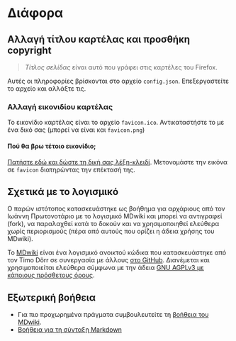 # Διάφορα


## Αλλαγή τίτλου καρτέλας και προσθήκη copyright
>*Τίτλος σελίδας* είναι αυτό που γράφει στις καρτέλες του Firefox.

Αυτές οι πληροφορίες βρίσκονται στο αρχείο `config.json`.
Επεξεργαστείτε το αρχείο και αλλάξτε τις.

### Αλλαγή εικονιδίου καρτέλας

Το εικονίδιο καρτέλας είναι το αρχείο `favicon.ico`. Αντικαταστήστε το με ένα δικό σας (μπορεί να είναι και `favicon.png`)

#### Πού θα βρω τέτοιο εικονίδιο;
[Πατήστε εδώ και δώστε τη δική σας λέξη-κλειδί](https://www.google.gr/search?q=star&tbm=isch&tbs=isz:ex,iszw:16,iszh:16). Μετονομάστε την εικόνα σε `favicon` διατηρώντας την επέκτασή της.


## Σχετικά με το λογισμικό
Ο παρών ιστότοπος κατασκευάστηκε ως βοήθημα για αρχάριους από τον Ιωάννη Πρωτονοτάριο με το λογισμικό MDwiki και μπορεί να αντιγραφεί (fork), να παραλαχθεί κατά το δοκούν και να χρησιμοποιηθεί ελεύθερα χωρίς περιορισμούς (πέρα από αυτούς που ορίζει η άδεια χρήσης του MDwiki).

Το [ΜDwiki](http://www.mdwiki.info/) είναι ένα λογισμικό ανοικτού κώδικα που κατασκευάστηκε από τον Timo Dörr σε συνεργασία με άλλους [στο GitHub](https://github.com/Dynalon/mdwiki). Διανέμεται και χρησιμοποιείται ελεύθερα σύμφωνα με την άδεια [GNU AGPLv3 με κάποιους πρόσθετους όρους](https://github.com/Dynalon/mdwiki/blob/master/LICENSE.txt).



## Εξωτερική βοήθεια
* Για πιο προχωρημένα πράγματα συμβουλευτείτε τη [βοήθεια του ΜDwiki](http://dynalon.github.io/mdwiki/#!quickstart.md).
* [Βοήθεια για τη σύνταξη Markdown](https://guides.github.com/features/mastering-markdown/)
